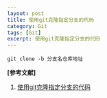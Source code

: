 ```yaml
---
layout: post
title: 使用git克隆指定分支的代码
category: Git
tags: [Git]
excerpt: 使用git克隆指定分支的代码
---
```


	git clone -b 分支名仓库地址

**[参考文献]**

1. [使用git克隆指定分支的代码](https://www.cnblogs.com/nylcy/p/6569284.html "使用git克隆指定分支的代码")